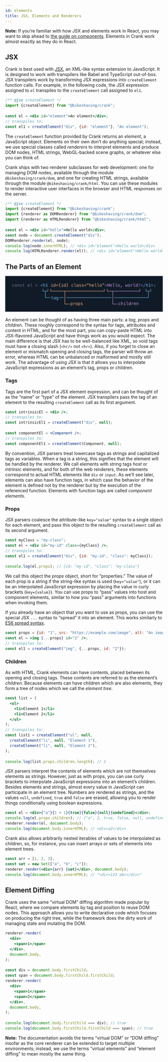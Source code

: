 ```yaml
---
id: elements
title: JSX, Elements and Renderers
---
```


**Note:** If you’re familiar with how JSX and elements work in React, you may want to skip ahead to [the guide on components](./components). Elements in Crank work almost exactly as they do in React.

## JSX

Crank is best used with [JSX](https://facebook.github.io/jsx/), an XML-like syntax extension to JavaScript. It is designed to work with transpilers like Babel and TypeScript out-of-box. JSX transpilers work by transforming JSX expressions into `createElement` function calls. For example, in the following code, the JSX expression assigned to `el` transpiles to the `createElement` call assigned to `el1`.

```jsx
/** @jsx createElement */
import {createElement} from "@bikeshaving/crank";

const el = <div id="element">An element</div>;
// transpiles to:
const el1 = createElement("div", {id: "element"}, "An element");
```

The `createElement` function provided by Crank returns an *element*, a JavaScript object. Elements on their own don’t do anything special; instead, we use special classes called *renderers* to interpret elements and produce DOM nodes, HTML strings, WebGL-backed scene graphs, or whatever else you can think of.

Crank ships with two renderer subclasses for web development: one for managing DOM nodes, available through the module `@bikeshaving/crank/dom`, and one for creating HTML strings, available through the module `@bikeshaving/crank/html`. You can use these modules to render interactive user interfaces in the browser and HTML responses on the server.

```jsx
/** @jsx createElement */
import {createElement} from "@bikeshaving/crank";
import {renderer as DOMRenderer} from "@bikeshaving/crank/dom";
import {renderer as HTMLRenderer} from "@bikeshaving/crank/html";

const el = <div id="hello">Hello world</div>;
const node = document.createElement("div");
DOMRenderer.render(el, node);
console.log(node.innerHTML); // <div id="element">Hello world</div>
console.log(HTMLRenderer.render(el)); // <div id="element">Hello world</div>
```

## The Parts of an Element

![Image of a JSX element](../static/parts-of-jsx.svg)

An element can be thought of as having three main parts: a *tag*, *props* and *children*. These roughly correspond to the syntax for tags, attributes and content in HTML, and for the most part, you can copy-paste HTML into JSX-flavored JavaScript and have things work as you would expect. The main difference is that JSX has to be well-balanced like XML, so void tags must have a closing slash (`<hr/>` not `<hr>`). Also, if you forget to close an element or mismatch opening and closing tags, the parser will throw an error, whereas HTML can be unbalanced or malformed and mostly still work. The advantage of using JSX is that it allows you to interpolate JavaScript expressions as an element’s tag, props or children.

### Tags
Tags are the first part of a JSX element expression, and can be thought of as the “name” or “type” of the element. JSX transpilers pass the tag of an element to the resulting `createElement` call as its first argument.

```jsx
const intrinsicEl = <div />;
// transpiles to:
const intrinsicEl1 = createElement("div", null);

const componentEl = <Component />;
// transpiles to:
const componentEl1 = createElement(Component, null);
```

By convention, JSX parsers treat lowercase tags as strings and capitalized tags as variables. When a tag is a string, this signifies that the element will be handled by the renderer. We call elements with string tags *host* or *intrinsic* elements, and for both of the web renderers, these elements correspond to actual HTML elements like `div` or `input`. As we’ll see later, elements can also have function tags, in which case the behavior of the element is defined not by the renderer but by the execution of the referenced function. Elements with function tags are called *component elements*.

### Props
JSX parsers coalesce the attribute-like `key="value"` syntax to a single object for each element, and pass this object to the resulting `createElement` call as its second argument.

```jsx
const myClass = "my-class";
const el = <div id="my-id" class={myClass} />;
// transpiles to:
const el1 = createElement("div", {id: "my-id", "class": myClass});

console.log(el.props); // {id: "my-id", "class": "my-class"}
```

We call this object the *props* object, short for “properties.” The value of each prop is a string if the string-like syntax is used (`key="value"`), or it can be an interpolated JavaScript expression by placing the value in curly brackets (`key={value}`). You can use props to “pass” values into host and component elements, similar to how you “pass” arguments into functions when invoking them.

If you already have an object that you want to use as props, you can use the special JSX `...` syntax to “spread” it into an element. This works similarly to [ES6 spread syntax](https://developer.mozilla.org/en-US/docs/Web/JavaScript/Reference/Operators/Spread_syntax).

```jsx
const props = {id: "1", src: "https://example.com/image", alt: "An image"};
const el = <img {...props} id="2" />;
// transpiles to:
const el1 = createElement("img", {...props, id: "2"});
```

### Children
As with HTML, Crank elements can have contents, placed between its opening and closing tags. These contents are referred to as the element’s *children.* Because elements can have children which are also elements, they form a tree of nodes which we call the *element tree*.

```jsx
const list = (
  <ul>
    <li>Element 1</li>
    <li>Element 2</li>
  </ul>
);
// transpiles to:
const list1 = createElement("ul", null,
  createElement("li", null, "Element 1"),
  createElement("li", null, "Element 2"),
);

console.log(list.props.children.length); // 2
```

JSX parsers interpret the contents of elements which are not themselves elements as strings. However, just as with props, you can use curly brackets to interpolate JavaScript expressions into an element’s children. Besides elements and strings, almost every value in JavaScript can participate in an element tree. Numbers are rendered as strings, and the values `null`, `undefined`, `true` and `false` are erased, allowing you to render things conditionally using boolean expressions.

```jsx
const el = <div>{"a"}{1 + 1}{true}{false}{null}{undefined}</div>;
console.log(el.props.children); // ["a", 2, true, false, null, undefined]
renderer.render(el, document.body);
console.log(document.body.innerHTML); // <div>a2</div>
```

Crank also allows arbitrarily nested iterables of values to be interpolated as children, so, for instance, you can insert arrays or sets of elements into element trees.

```jsx
const arr = [1, 2, 3];
const set = new Set(["a", "b", "c"]);
renderer.render(<div>{arr} {set}</div>, document.body);
console.log(document.body.innerHTML); // "<div>123 abc</div>"
```

## Element Diffing
Crank uses the same “virtual DOM” diffing algorithm made popular by React, where we compare elements by tag and position to reuse DOM nodes. This approach allows you to write declarative code which focuses on producing the right tree, while the framework does the dirty work of managing state and mutating the DOM.

```jsx
renderer.render(
  <div>
    <span>1</span>
  </div>,
  document.body,
);

const div = document.body.firstChild;
const span = document.body.firstChild.firstChild;
renderer.render(
  <div>
    <span>1</span>
    <span>2</span>
  </div>,
  document.body,
);

console.log(document.body.firstChild === div); // true
console.log(document.body.firstChild.firstChild === span); // true
```

**Note:** The documentation avoids the terms “virtual DOM” or “DOM diffing” insofar as the core renderer can be extended to target multiple environments; instead, we use the terms “virtual elements” and “element diffing” to mean mostly the same thing.
